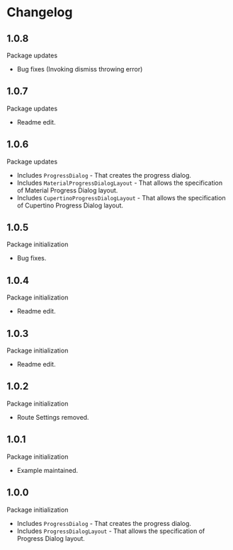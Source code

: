 # Changelog

## 1.0.8
Package updates
* Bug fixes (Invoking dismiss throwing error)

## 1.0.7
Package updates
* Readme edit.

## 1.0.6
Package updates
* Includes `ProgressDialog` - That creates the progress dialog.
* Includes `MaterialProgressDialogLayout` - That allows the specification of Material Progress Dialog layout.
* Includes `CupertinoProgressDialogLayout` - That allows the specification of Cupertino Progress Dialog layout.

## 1.0.5
Package initialization
* Bug fixes.

## 1.0.4
Package initialization
* Readme edit.

## 1.0.3
Package initialization
* Readme edit.

## 1.0.2
Package initialization
* Route Settings removed.

## 1.0.1
Package initialization
* Example maintained.


## 1.0.0
Package initialization
* Includes `ProgressDialog` - That creates the progress dialog.
* Includes `ProgressDialogLayout` - That allows the specification of Progress Dialog layout.